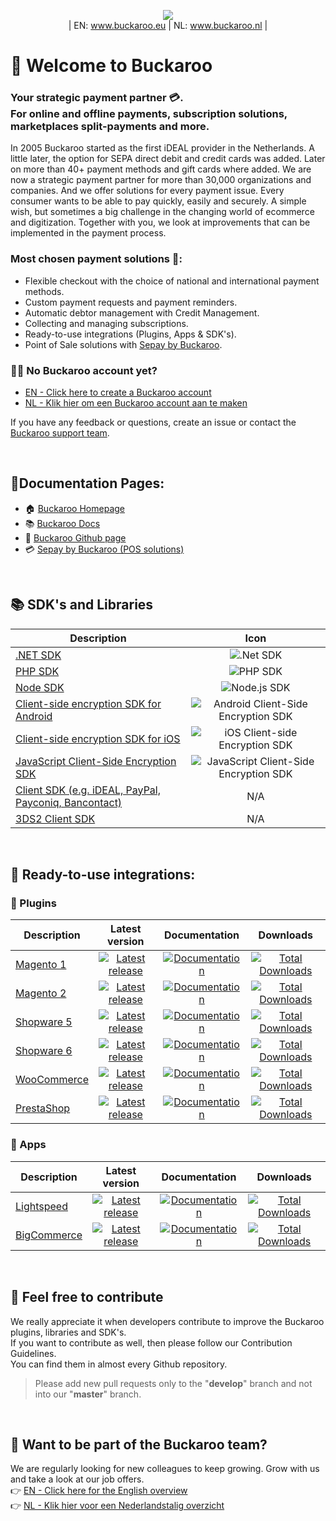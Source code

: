 <p align="center">
  <img src="https://github.com/buckaroo-it/.github/assets/105488705/5fe8408a-fcbc-497b-a2fc-46e5113fead1" position="center"><br>
| EN: <a href="https://www.buckaroo.eu/">www.buckaroo.eu</a> | NL: <a href="https://www.buckaroo.nl/">www.buckaroo.nl</a> |
</p>

# 🎉 Welcome to Buckaroo
### Your strategic payment partner 💳.<br> For online and offline payments, subscription solutions, marketplaces split-payments and more.

In 2005 Buckaroo started as the first iDEAL provider in the Netherlands. A little later, the option for SEPA direct debit and credit cards was added. Later on more than 40+ payment methods and gift cards where added. We are now a strategic payment partner for more than 30,000 organizations and companies. And we offer solutions for every payment issue. Every consumer wants to be able to pay quickly, easily and securely. A simple wish, but sometimes a big challenge in the changing world of ecommerce and digitization. Together with you, we look at improvements that can be implemented in the payment process.

### Most chosen payment solutions 💸:
- Flexible checkout with the choice of national and international payment methods.
- Custom payment requests and payment reminders.
- Automatic debtor management with Credit Management.
- Collecting and managing subscriptions.
- Ready-to-use integrations (Plugins, Apps & SDK's).
- Point of Sale solutions with [Sepay by Buckaroo](https://www.sepay.nl).

### 👩‍💻 No Buckaroo account yet?
- [EN - Click here to create a Buckaroo account](https://www.buckaroo.eu/start)<br>
- [NL - Klik hier om een Buckaroo account aan te maken](https://www.buckaroo.nl/start)<br>

If you have any feedback or questions, create an issue or contact the [Buckaroo support team](mailto:support@buckaroo.nl).

<br>

## 📃Documentation Pages:
- 🏠 [Buckaroo Homepage](https://buckaroo.eu)
- 📚 [Buckaroo Docs](https://docs.buckaroo.io)
- 🧪 [Buckaroo Github page](https://github.com/buckaroo-it)
- 💳 [Sepay by Buckaroo (POS solutions)](https://www.sepay.nl)

<br>

## 📚 SDK's and Libraries
| Description | Icon |
|----------|:-------------:|
|[.NET SDK](https://docs.buckaroo.io/docs/net-sdk)|![.Net SDK](https://img.shields.io/badge/.NET-5C2D91?style=Flat&logo=.net&logoColor=white)|
|[PHP SDK](https://docs.buckaroo.io/docs/php-sdk)|![PHP SDK](https://img.shields.io/badge/php-%23777BB4.svg?style=Flat&logo=php&logoColor=white)|
|[Node SDK](https://docs.buckaroo.io/docs/node-sdk)|![Node.js SDK](https://img.shields.io/badge/Node.js-%23323330.svg?style=Flat&logo=node.js&logoColor=%23F7DF1E)|
|[Client-side encryption SDK for Android](https://docs.buckaroo.io/docs/android-client-side-encryption-sdk)|![Android Client-Side Encryption SDK](https://img.shields.io/badge/Android-3DDC84?style=Flat&logo=android&logoColor=white)|
|[Client-side encryption SDK for iOS](https://docs.buckaroo.io/docs/ios-client-side-encryption-sdk)|![iOS Client-side Encryption SDK](https://img.shields.io/badge/iOS-000000?style=Flat&logo=ios&logoColor=white)|
|[JavaScript Client-Side Encryption SDK](https://docs.buckaroo.io/docs/js-client-side-encryption-sdk)|![JavaScript Client-Side Encryption SDK](https://img.shields.io/badge/javascript-%23323330.svg?style=Flat&logo=javascript&logoColor=%23F7DF1E)|
|[Client SDK (e.g. iDEAL, PayPal, Payconiq, Bancontact)](https://docs.buckaroo.io/docs/client-sdk)|N/A|
|[3DS2 Client SDK](https://docs.buckaroo.io/docs/3ds2-client-sdk)|N/A|

<br>

## 🚀 Ready-to-use integrations:
  
### :electric_plug: Plugins
| Description | Latest version | Documentation | Downloads |
|----------|:-------------:|:-------------:|:-------------:|
| [Magento 1](https://github.com/buckaroo-it/Magento) |[![Latest release](https://badgen.net/github/release/buckaroo-it/Magento)](https://github.com/buckaroo-it/Magento/releases)|[![Documentation](https://img.shields.io/badge/documentation-URL-orange)](https://docs.buckaroo.io/docs/magento-1)|[![Total Downloads](https://img.shields.io/packagist/dt/buckaroo/magento1)](https://github.com/buckaroo-it/Magento)|
| [Magento 2](https://github.com/buckaroo-it/Magento2) |[![Latest release](https://badgen.net/github/release/buckaroo-it/Magento2)](https://github.com/buckaroo-it/Magento2/releases)|[![Documentation](https://img.shields.io/badge/documentation-URL-orange)](https://docs.buckaroo.io/docs/magento-2)|[![Total Downloads](https://img.shields.io/packagist/dt/buckaroo/magento2)](https://github.com/buckaroo-it/Magento2)|
| [Shopware 5](https://github.com/buckaroo-it/Shopware_5) |[![Latest release](https://badgen.net/github/release/buckaroo-it/Shopware_5)](https://github.com/buckaroo-it/Shopware_5/releases)|[![Documentation](https://img.shields.io/badge/documentation-URL-orange)](https://docs.buckaroo.io/docs/shopware-5)|[![Total Downloads](https://img.shields.io/badge/downloads-N%2FA-lightgrey)](https://github.com/buckaroo-it/Shopware_5)|
| [Shopware 6](https://github.com/buckaroo-it/Shopware_6) |[![Latest release](https://badgen.net/github/release/buckaroo-it/Shopware_6)](https://github.com/buckaroo-it/Shopware_6/releases)|[![Documentation](https://img.shields.io/badge/documentation-URL-orange)](https://docs.buckaroo.io/docs/shopware-6)|[![Total Downloads](https://img.shields.io/badge/downloads-N%2FA-lightgrey)](https://github.com/buckaroo-it/Shopware_6)|
| [WooCommerce](https://nl.wordpress.org/plugins/wc-buckaroo-bpe-gateway/) |[![Latest release](https://badgen.net/github/release/buckaroo-it/WooCommerce)](https://github.com/buckaroo-it/WooCommerce/releases)|[![Documentation](https://img.shields.io/badge/documentation-URL-orange)](https://docs.buckaroo.io/docs/woocommerce)|[![Total Downloads](https://img.shields.io/wordpress/plugin/dt/wc-buckaroo-bpe-gateway)](https://nl.wordpress.org/plugins/wc-buckaroo-bpe-gateway/)|
| [PrestaShop](https://github.com/buckaroo-it/PrestaShop) |[![Latest release](https://badgen.net/github/release/buckaroo-it/PrestaShop)](https://github.com/buckaroo-it/PrestaShop/releases)|[![Documentation](https://img.shields.io/badge/documentation-URL-orange)](https://docs.buckaroo.io/docs/prestashop)|[![Total Downloads](https://img.shields.io/badge/downloads-N%2FA-lightgrey)](https://github.com/buckaroo-it/PrestaShop)|

### :iphone: Apps
| Description | Latest version | Documentation | Downloads |
|----------|:-------------:|:-------------:|:-------------:|
| [Lightspeed](https://www.lightspeedhq.nl/ecommerce/store/apps/buckaroo-payments/)|[![Latest release](https://img.shields.io/badge/release-no%20versioning-blue)](https://www.lightspeedhq.nl/ecommerce/store/apps/buckaroo-payments/)| [![Documentation](https://img.shields.io/badge/documentation-URL-orange)](https://docs.buckaroo.io/docs/lightspeed)|[![Total Downloads](https://img.shields.io/badge/downloads-N%2FA-lightgrey)](https://www.lightspeedhq.nl/ecommerce/store/apps/buckaroo-payments/)|
| [BigCommerce](https://www.bigcommerce.com/apps/buckaroo-payments/)|[![Latest release](https://img.shields.io/badge/release-no%20versioning-blue)](https://www.bigcommerce.com/apps/buckaroo-payments/)|[![Documentation](https://img.shields.io/badge/documentation-URL-orange)](https://docs.buckaroo.io/docs/bigcommerce)|[![Total Downloads](https://img.shields.io/badge/downloads-N%2FA-lightgrey)](https://www.bigcommerce.com/apps/buckaroo-payments/)|

<br>

## 📜 Feel free to contribute
We really appreciate it when developers contribute to improve the Buckaroo plugins, libraries and SDK's.<br>
If you want to contribute as well, then please follow our Contribution Guidelines.<br>
You can find them in almost every Github repository.

> Please add new pull requests only to the "**develop**" branch and not into our "**master**" branch.<br>
  
<br>

## 💼 Want to be part of the Buckaroo team?
We are regularly looking for new colleagues to keep growing. Grow with us and take a look at our job offers.<br>
:point_right: [EN - Click here for the English overview](https://www.buckaroo.eu/about-us/vacancies)<br>
:point_right: [NL - Klik hier voor een Nederlandstalig overzicht](https://www.buckaroo.nl/over-ons/vacatures)<br>
